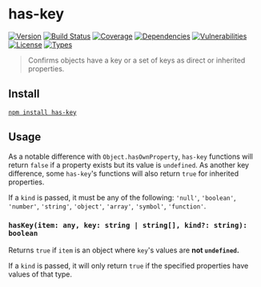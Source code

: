 # has-key

[![Version](https://img.shields.io/npm/v/has-key.svg)](https://www.npmjs.com/package/has-key)
[![Build Status](https://img.shields.io/travis/rafamel/utils/master.svg)](https://travis-ci.org/rafamel/utils)
[![Coverage](https://img.shields.io/coveralls/rafamel/utils/master.svg)](https://coveralls.io/github/rafamel/utils)
[![Dependencies](https://img.shields.io/david/rafamel/utils.svg?path=packages%2Fhas-key)](https://david-dm.org/rafamel/utils.svg?path=packages%2Fhas-key)
[![Vulnerabilities](https://img.shields.io/snyk/vulnerabilities/npm/has-key.svg)](https://snyk.io/test/npm/has-key)
[![License](https://img.shields.io/github/license/rafamel/utils.svg)](https://github.com/rafamel/utils/blob/master/LICENSE)
[![Types](https://img.shields.io/npm/types/has-key.svg)](https://www.npmjs.com/package/has-key)

> Confirms objects have a key or a set of keys as direct or inherited properties.

## Install

[`npm install has-key`](https://www.npmjs.com/package/has-key)

## Usage

As a notable difference with `Object.hasOwnProperty`, `has-key` functions will return `false` if a property exists but its value is `undefined`. As another key difference, some `has-key`'s functions will also return `true` for inherited properties.

If a `kind` is passed, it must be any of the following: `'null'`, `'boolean'`, `'number'`, `'string'`, `'object'`, `'array'`, `'symbol'`, `'function'`.

### `hasKey(item: any, key: string | string[], kind?: string): boolean`

Returns `true` if `item` is an object where `key`'s values are **not `undefined`.**

If a `kind` is passed, it will only return `true` if the specified properties have values of that type.
